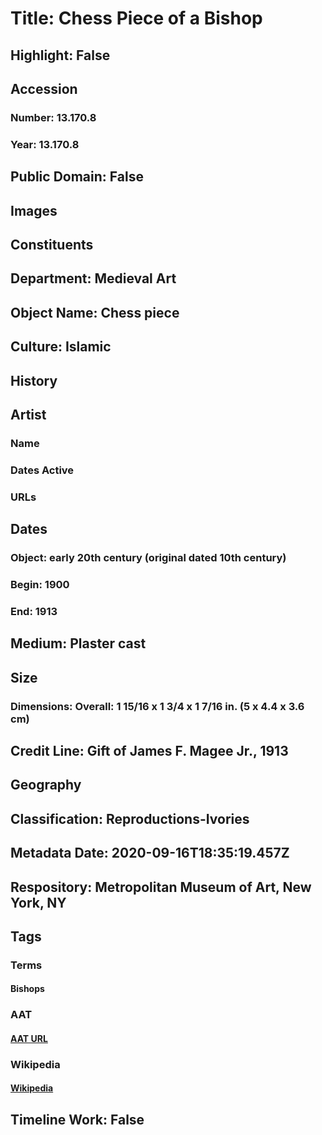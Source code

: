 # Title: Chess Piece of a Bishop
## Highlight: False
## Accession
### Number: 13.170.8
### Year: 13.170.8
## Public Domain: False
## Images
## Constituents
## Department: Medieval Art
## Object Name: Chess piece
## Culture: Islamic
## History
## Artist
### Name
### Dates Active
### URLs
## Dates
### Object: early 20th century (original dated 10th century)
### Begin: 1900
### End: 1913
## Medium: Plaster cast
## Size
### Dimensions: Overall: 1 15/16 x 1 3/4 x 1 7/16 in. (5 x 4.4 x 3.6 cm)
## Credit Line: Gift of James F. Magee Jr., 1913
## Geography
## Classification: Reproductions-Ivories
## Metadata Date: 2020-09-16T18:35:19.457Z
## Respository: Metropolitan Museum of Art, New York, NY
## Tags
### Terms
#### Bishops
### AAT
#### [AAT URL](http://vocab.getty.edu/page/aat/300025756)
### Wikipedia
#### [Wikipedia]()
## Timeline Work: False